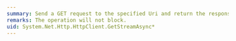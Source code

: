 ```yaml
---
summary: Send a GET request to the specified Uri and return the response body as a stream in an asynchronous operation.
remarks: The operation will not block.
uid: System.Net.Http.HttpClient.GetStreamAsync*
---
```

